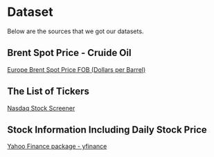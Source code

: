 # Dataset

Below are the sources that we got our datasets.

## Brent Spot Price - Cruide Oil

[Europe Brent Spot Price FOB (Dollars per Barrel)](https://www.eia.gov/dnav/pet/hist/rbrteD.htm)

## The List of Tickers
[Nasdaq Stock Screener](https://www.nasdaq.com/market-activity/stocks/screener)

## Stock Information Including Daily Stock Price

[Yahoo Finance package - yfinance](https://pypi.org/project/yfinance/)